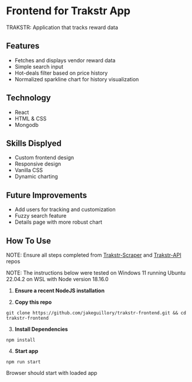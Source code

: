 # Frontend for Trakstr App

TRAKSTR: Application that tracks reward data

## Features

- Fetches and displays vendor reward data
- Simple search input
- Hot-deals filter based on price history
- Normalized sparkline chart for history visualization

## Technology

- React
- HTML & CSS
- Mongodb

## Skills Displyed

- Custom frontend design
- Responsive design
- Vanilla CSS
- Dynamic charting

## Future Improvements

- Add users for tracking and customization
- Fuzzy search feature
- Details page with more robust chart 

## How To Use

NOTE: Ensure all steps completed from [Trakstr-Scraper](https://github.com/jakeguillory/trakstr-scraper) and [Trakstr-API](https://github.com/jakeguillory/trakstr-api) repos

NOTE: The instructions below were tested on Windows 11 running Ubuntu 22.04.2 on WSL with Node version 18.16.0

1. **Ensure a recent NodeJS installation**

2. **Copy this repo**

```
git clone https://github.com/jakeguillory/trakstr-frontend.git && cd trakstr-frontend
```

3. **Install Dependencies**

```
npm install
```

4. **Start app**

```
npm run start
```

Browser should start with loaded app


